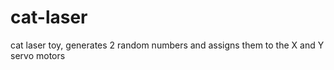 # cat-laser
cat laser toy, generates 2 random numbers and assigns them to the X and Y servo motors 
